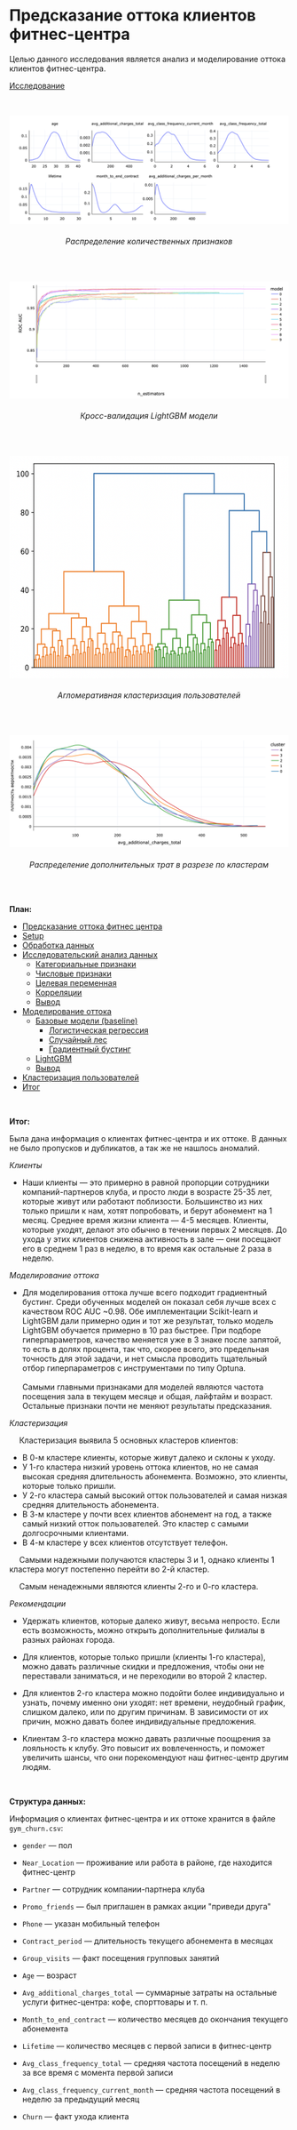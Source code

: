 # Предсказание оттока клиентов фитнес-центра

Целью данного исследования является анализ и моделирование оттока клиентов фитнес-центра.

[Исследование](https://rusmux.ml/yandex-projects/10-fitness.html)

<br>

<p align="center"><img src="images/1.png"></p>
<h6 align="center">Распределение количественных признаков</h6>

<br>

<p align="center"><img src="images/2.png"></p>
<h6 align="center">Кросс-валидация LightGBM модели</h6>

<br>

<p align="center"><img src="images/3.png" height="400" width="auto"></p>
<h6 align="center">Агломеративная кластеризация пользователей</h6>

<br>

<p align="center"><img src="images/4.png"></p>
<h6 align="center">Распределение дополнительных трат в разрезе по кластерам</h6>

 <br>
 
**План:**

<div class="toc">
   <ul class="toc-item">
      <li><span><a href="#Предсказание-оттока-фитнес-центра" data-toc-modified-id="Предсказание-оттока-фитнес-центра-1">Предсказание оттока фитнес центра</a></span></li>
      <li><span><a href="#Setup" data-toc-modified-id="Setup-2">Setup</a></span></li>
      <li><span><a href="#Обработка-данных" data-toc-modified-id="Обработка-данных-3">Обработка данных</a></span></li>
      <li>
         <span><a href="#Исследовательский-анализ-данных" data-toc-modified-id="Исследовательский-анализ-данных-4">Исследовательский анализ данных</a></span>
         <ul class="toc-item">
            <li><span><a href="#Категориальные-признаки" data-toc-modified-id="Категориальные-признаки-4.1">Категориальные признаки</a></span></li>
            <li><span><a href="#Числовые-признаки" data-toc-modified-id="Числовые-признаки-4.2">Числовые признаки</a></span></li>
            <li><span><a href="#Целевая-переменная" data-toc-modified-id="Целевая-переменная-4.3">Целевая переменная</a></span></li>
            <li><span><a href="#Корреляции" data-toc-modified-id="Корреляции-4.4">Корреляции</a></span></li>
            <li><span><a href="#Вывод" data-toc-modified-id="Вывод-4.5">Вывод</a></span></li>
         </ul>
      </li>
      <li>
         <span><a href="#Моделирование-оттока" data-toc-modified-id="Моделирование-оттока-5">Моделирование оттока</a></span>
         <ul class="toc-item">
            <li>
               <span><a href="#Базовые-модели-(baseline)" data-toc-modified-id="Базовые-модели-(baseline)-5.1">Базовые модели (baseline)</a></span>
               <ul class="toc-item">
                  <li><span><a href="#Логистическая-регрессия" data-toc-modified-id="Логистическая-регрессия-5.1.1">Логистическая регрессия</a></span></li>
                  <li><span><a href="#Случайный-лес" data-toc-modified-id="Случайный-лес-5.1.2">Случайный лес</a></span></li>
                  <li><span><a href="#Градиентный-бустинг" data-toc-modified-id="Градиентный-бустинг-5.1.3">Градиентный бустинг</a></span></li>
               </ul>
            </li>
            <li><span><a href="#LightGBM" data-toc-modified-id="LightGBM-5.2">LightGBM</a></span></li>
            <li><span><a href="#Вывод" data-toc-modified-id="Вывод-5.3">Вывод</a></span></li>
         </ul>
      </li>
      <li><span><a href="#Кластеризация-пользователей" data-toc-modified-id="Кластеризация-пользователей-6">Кластеризация пользователей</a></span></li>
      <li><span><a href="#Итог" data-toc-modified-id="Итог-7">Итог</a></span></li>
   </ul>
</div>

<br>

**Итог:**

Была дана информация о клиентах фитнес-центра и их оттоке. В данных не было пропусков и дубликатов, а так же не нашлось аномалий.

*Клиенты*

* Наши клиенты — это примерно в равной пропорции сотрудники компаний-партнеров клуба, и просто люди в возрасте 25-35 лет, которые живут или работают поблизости. Большинство из них только пришли к нам, хотят попробовать, и берут абонемент на 1 месяц. Среднее время жизни клиента — 4-5 месяцев. Клиенты, которые уходят, делают это обычно в течении первых 2 месяцев. До ухода у этих клиентов снижена активность в зале — они посещают его в среднем 1 раз в неделю, в то время как остальные 2 раза в неделю.

*Моделирование оттока*

* Для моделирования оттока лучше всего подходит градиентный бустинг. Среди обученных моделей он показал себя лучше всех с качеством ROC AUC ~0.98. Обе имплементации Scikit-learn и LightGBM дали примерно один и тот же результат, только модель LightGBM обучается примерно в 10 раз быстрее. При подборе гиперпараметров, качество меняется уже в 3 знаке после запятой, то есть в долях процента, так что, скорее всего, это предельная точность для этой задачи, и нет смысла проводить тщательный отбор гиперпараметров с инструментами по типу Optuna. <br><br> Самыми главными признаками для моделей являются частота посещения зала в текущем месяце и общая, лайфтайм и возраст. Остальные признаки почти не меняют результаты предсказания.

*Кластеризация*

&emsp; Кластеризация выявила 5 основных кластеров клиентов:

* <div class="alert alert-warning">В 0-м кластере клиенты, которые живут далеко и склоны к уходу.</div>


* <div class="alert alert-info">У 1-го кластера низкий уровень оттока клиентов, но не самая высокая средняя длительность абонемента. Возможно, это клиенты, которые только пришли.</div>


* <div class="alert alert-danger">У 2-го кластера самый высокий отток пользователей и самая низкая средняя длительность абонемента.</div>


* <div class="alert alert-success">В 3-м кластере у почти всех клиентов абонемент на год, а также самый низкий отток пользователей. Это кластер с самыми долгосрочными клиентами.</div>


* <div class="alert alert-info">В 4-м кластере у всех клиентов отсутствует телефон.</div>


&emsp; Самыми надежными получаются кластеры 3 и 1, однако клиенты 1 кластера могут постепенно перейти во 2-й кластер. 

&emsp; Самым ненадежными являются клиенты 2-го и 0-го кластера.

*Рекомендации*

* Удержать клиентов, которые далеко живут, весьма непросто. Если есть возможность, можно открыть дополнительные филиалы в разных районах города.


* Для клиентов, которые только пришли (клиенты 1-го кластера), можно давать различные скидки и предложения, чтобы они не переставали заниматься, и не переходили во второй 2 кластер.


* Для клиентов 2-го кластера можно подойти более индивидуально и узнать, почему именно они уходят: нет времени, неудобный график, слишком далеко, или по другим причинам. В зависимости от их причин, можно давать более индивидуальные предложения.


* Клиентам 3-го кластера можно давать различные поощрения за лояльность к клубу. Это повысит их вовлеченность, и поможет увеличить шансы, что они порекомендуют наш фитнес-центр другим людям.

<br>

**Структура данных:**

Информация о клиентах фитнес-центра и их оттоке хранится в файле `gym_churn.csv`:

* `gender` — пол


* `Near_Location` — проживание или работа в районе, где находится фитнес-центр


* `Partner` — сотрудник компании-партнера клуба


* `Promo_friends` — был приглашен в рамках акции "приведи друга"


* `Phone` — указан мобильный телефон


* `Contract_period` — длительность текущего абонемента в месяцах


* `Group_visits` — факт посещения групповых занятий


* `Age` — возраст


* `Avg_additional_charges_total` — суммарные затраты на остальные услуги фитнес-центра: кофе, спорттовары и т. п.


* `Month_to_end_contract` — количество месяцев до окончания текущего абонемента


* `Lifetime` — количество месяцев с первой записи в фитнес-центр


* `Avg_class_frequency_total` — средняя частота посещений в неделю за все время с момента первой записи


* `Avg_class_frequency_current_month` — средняя частота посещений в неделю за предыдущий месяц


* `Churn` — факт ухода клиента
